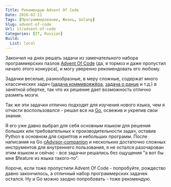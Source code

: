 ```yaml
---
Title: Рекомендую Advent Of Code
Date: 2016-02-11
Tags: [Программирование, Жизнь, Golang]
Slug: advent-of-code
Url: it/advent-of-code
Categories: [IT, Russian]
Build:
  List: local
---
```


Закончил на днях решать задачи из замечательного набора программерских
пазлов [Advent Of Code](http://adventofcode.com) (да, я тормоз и даже пропустил
начало этого конкурса), и могу уверенно рекомендовать его любому.

Задачки веселые, разнообразные, в меру сложные, содержат много
классических задач ([задача коммивояжёра](https://ru.wikipedia.org/wiki/Задача_коммивояжёра),
[задача о ранце](https://ru.wikipedia.org/wiki/Задача_о_ранце) и т.д.) в занятной
обертке, так что их решение дает возможность отлично размять мозги.

Так же эти задачки отлично подходят для изучения нового языка, чем я отчасти
воспользовался - решал все на [Go](http://golang.org), освежив и укрепив свои знания.

Я его уже давно выбрал для себя основным языком для решения больших или
требовательных к производительности задач, оставив Python в основном для
скриптов и небольших программ. После написания на Go
[cAdvisor-companion](https://github.com/abulimov/cadvisor-companion)
и нескольких достаточно сложных инструментов для внутреннего пользования, я не
остался разочарован этим языком и сейчас - все задачки решались без ощущения
"а вот бы мне $feature из языка такого-то".

Короче, если тоже пропустили Advent Of Code - попробуйте, рождество давно
закончилось, а отличный набор программерских задачек остался. Ну и Go можно
заодно попробовать - тоже рекомендую.
